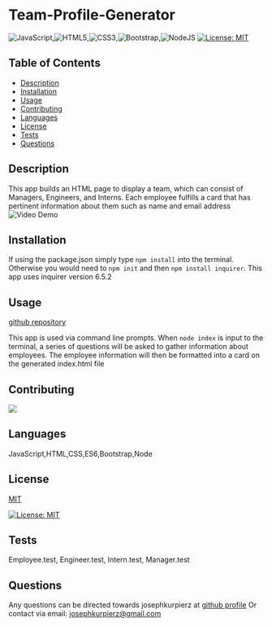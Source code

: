 # Team-Profile-Generator

  ![JavaScript](https://img.shields.io/badge/javascript-%23323330.svg?style=for-the-badge&logo=javascript&logoColor=%23F7DF1E),![HTML5](https://img.shields.io/badge/html5-%23E34F26.svg?style=for-the-badge&logo=html5&logoColor=white),![CSS3](https://img.shields.io/badge/css3-%231572B6.svg?style=for-the-badge&logo=css3&logoColor=white),![Bootstrap](https://img.shields.io/badge/bootstrap-%23563D7C.svg?style=for-the-badge&logo=bootstrap&logoColor=white),![NodeJS](https://img.shields.io/badge/node.js-6DA55F?style=for-the-badge&logo=node.js&logoColor=white)
  [![License: MIT](https://img.shields.io/badge/License-MIT-yellow.svg)](https://opensource.org/licenses/MIT)
  ## Table of Contents 
  - [Description](#description)
  - [Installation](#installation)
  - [Usage](#usage)
  - [Contributing](#contributing)
  - [Languages](#languages)
  - [License](#license)
  - [Tests](#tests)
  - [Questions](#questions)
  
  ## Description
  This app builds an HTML page to display a team, which can consist of Managers, Engineers, and Interns.  Each employee fulfills a card that has pertinent information about them such as name and email address
  ![Video Demo](https://drive.google.com/file/d/1UFXxz-yQvyf23yECjSuVJy9FAic02Ahy/view)

  ## Installation
  If using the package.json simply type `npm install` into the terminal.  Otherwise you would need to `npm init` and then `npm install inquirer`. This app uses inquirer version 6.5.2

  ## Usage
  [github repository](https://github.com/josephkurpierz/Team-Profile-Generator)

  This app is used via command line prompts.  When `node index` is input to the terminal, a series of questions will be asked to gather information about employees.  The employee information will then be formatted into a card on the generated index.html file

  ## Contributing
  <a href="https://github.com/josephkurpierz/Team-Profile-Generator/graphs/contributors">
    <img src="https://contrib.rocks/image?repo=josephkurpierz/Team-Profile-Generator"/> </a>

  ## Languages
  JavaScript,HTML,CSS,ES6,Bootstrap,Node

  
  ## License 
  [MIT](https://choosealicense.com/licenses/mit/) 

  [![License: MIT](https://img.shields.io/badge/License-MIT-yellow.svg)](https://opensource.org/licenses/MIT)
  

  ## Tests
  Employee.test, Engineer.test, Intern.test, Manager.test

  ## Questions
  Any questions can be directed towards josephkurpierz at [github profile](https://github.com/josephkurpierz/)
  Or contact via email: josephkurpierz@gmail.com
